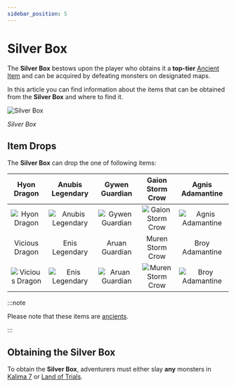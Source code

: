```yaml
---
sidebar_position: 5
---
```


# Silver Box

The **Silver Box** bestows upon the player who obtains it a **top-tier** [Ancient Item](/items/ancient-items) and can be acquired by defeating monsters on designated maps.

In this article you can find information about the items that can be obtained from the **Silver Box** and where to find it.

![Silver Box](/img/items/item-bags/silver-box.png)

_Silver Box_

## Item Drops

The **Silver Box** can drop the one of following items:

|                    Hyon Dragon                     |                    Anubis Legendary                     |                    Gywen Guardian                    |                     Gaion Storm Crow                     |                     Agnis Adamantine                     |
| :------------------------------------------------: | :-----------------------------------------------------: | :--------------------------------------------------: | :------------------------------------------------------: | :------------------------------------------------------: |
|  ![Hyon Dragon](/img/items/armors/dk/dragon.png)   | ![Anubis Legendary](/img/items/armors/dw/legendary.png) | ![Gywen Guardian](/img/items/armors/fe/guardian.png) | ![Gaion Storm Crow](/img/items/armors/mg/storm-crow.png) | ![Agnis Adamantine](/img/items/armors/dl/adamantine.png) |
|                   Vicious Dragon                   |                     Enis Legendary                      |                    Aruan Guardian                    |                     Muren Storm Crow                     |                     Broy Adamantine                      |
| ![Vicious Dragon](/img/items/armors/dk/dragon.png) |  ![Enis Legendary](/img/items/armors/dw/legendary.png)  | ![Aruan Guardian](/img/items/armors/fe/guardian.png) | ![Muren Storm Crow](/img/items/armors/mg/storm-crow.png) | ![Broy Adamantine](/img/items/armors/dl/adamantine.png)  |

:::note

Please note that these items are [ancients](/items/ancient-items).

:::

## Obtaining the Silver Box

To obtain the **Silver Box**, adventurers must either slay **any** monsters in [Kalima 7](/maps/kalima) or [Land of Trials](/maps/land-of-trials).
